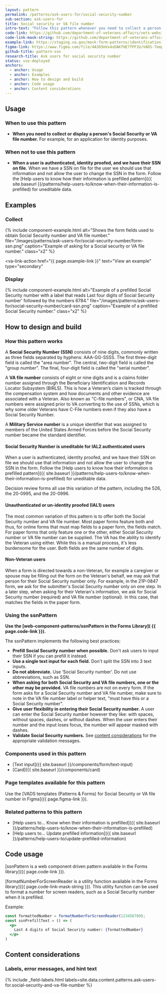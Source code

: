 ```yaml
---
layout: pattern
permalink: /patterns/ask-users-for/social-security-number
sub-section: ask-users-for
title: Social security or VA file number
intro-text: "Follow this pattern whenever you need to collect a person's Social Security or VA file number for an application."
code-link: https://github.com/department-of-veterans-affairs/vets-website/blob/main/src/platform/forms-system/src/js/web-component-patterns/ssnPattern.jsx
code-link-mask-string: https://github.com/department-of-veterans-affairs/vets-website/blob/main/src/platform/forms-system/src/js/utilities/ui/mask-string.jsx
example-link: https://staging.va.gov/mock-form-patterns/identification-information
figma-link: https://www.figma.com/file/4A3O3mVx4xDAKfHE7fPF1U/VADS-Templates%2C-Patterns%2C-and-Forms?type=design&node-id=2988%3A23560&mode=design&t=93yXuwTXsWwWopry-1
github-title: pattern-ssn
research-title: Ask users for social security number
status: use-deployed
anchors:
  - anchor: Usage
  - anchor: Examples
  - anchor: How to design and build
  - anchor: Code usage
  - anchor: Content considerations
---
```


## Usage

### When to use this pattern

* **When you need to collect or display a person's Social Security or VA file number.** For example, for an application for identity purposes.

### When not to use this pattern

* **When a user is authenticated, identity proofed, and we have their SSN on file.** When we have a SSN on file for the user we should use that information and not allow the user to change the SSN in the form. Follow the [Help users to know how their information is prefilled pattern]({{ site.baseurl }}/patterns/help-users-to/know-when-their-information-is-prefilled) for uneditable data.

## Examples

### Collect

{% include component-example.html alt="Shows the form fields used to obtain Social Security number and VA file number." file="/images/patterns/ask-users-for/social-security-number/form-ssn.png" caption="Example of asking for a Social security or VA file number." class="x2" %}

<va-link-action
  href="{{ page.example-link }}"
  text="View an example"
  type="secondary"
></va-link-action>

### Display

{% include component-example.html alt="Example of a prefilled Social Security number with a label that reads Last four digits of Social Security number' followed by the numbers 6784." file="/images/patterns/ask-users-for/social-security-number/card-ssn.png" caption="Example of a prefilled Social Security number." class="x2" %}

## How to design and build

### How this pattern works

A **Social Security Number (SSN)** consists of nine digits, commonly written as three fields separated by hyphens: AAA-GG-SSSS. The first three-digit field is called the "area number". The central, two-digit field is called the "group number". The final, four-digit field is called the "serial number".

A **VA file number** consists of eight or nine digits and is a claims folder number assigned through the Beneficiary Identification and Records Locator Subsystem (BIRLS). This is how a Veteran’s claim is tracked through the compensation system and how documents and other evidence are associated with a Veteran. Also known as "C-file numbers", or CNA, VA file numbers were assigned prior to VA converting to the use of SSNs, which is why some older Veterans have C-File numbers even if they also have a Social Security Number.

A **Military Service number** is a unique identifier that was assigned to members of the United States Armed Forces before the Social Security number became the standard identifier.

#### Social Security Number is uneditable for IAL2 authenticated users

When a user is authenticated, identity proofed, and we have their SSN on file we should use that information and not allow the user to change the SSN in the form. Follow the [Help users to know how their information is prefilled pattern]({{ site.baseurl }}/patterns/help-users-to/know-when-their-information-is-prefilled) for uneditable data.

Decision review forms all use this variation of the pattern, including the 526, the 20-0995, and the 20-0996.

#### Unauthenticated or un-identity proofed (IAL1) users

The most common variation of this pattern is to offer both the Social Security number and VA file number. Most paper forms feature both and thus, for online forms that must map fields to a paper form, the fields match. For paper forms that only feature one or the other, either Social Security number or VA file number can be supplied. The VA has the ability to identify the Veteran using either. While this is a manual process, it's less burdensome for the user. Both fields are the same number of digits.

#### Non-Veteran users

When a form is directed towards a non-Veteran, for example a caregiver or spouse may be filling out the form on the Veteran's behalf, we may ask that person for their Social Security number only. For example, in the 21P-0847 form, we ask for the submitter's Social Security number only on one step. In a later step, when asking for their Veteran's information, we ask for Social Security number (required) and VA file number (optional). In this case, that matches the fields in the paper form.

### Using the ssnPattern

**Use the [web-component-patterns/ssnPattern in the Forms Library]( {{ page.code-link }}).**

The ssnPattern implements the following best practices:

* **Prefill Social Security number when possible.** Don't ask users to input their SSN if you can prefill it instead.
* **Use a single text input for each field.** Don't split the SSN into 3 text inputs.
* **Do not abbreviate.** Use ‘Social Security number’. Do not use abbreviations, such as SSN.
* **When asking for both Social Security and VA file numbers, one or the other may be provided.** VA file numbers are not on every form. If the form asks for a Social Security number and VA file number, make sure to note in the VA file number label or helper text, "must have this or a Social Security number".
* **Give user flexibility in entering their Social Security number.** A user can enter the Social Security number however they like: with spaces, without spaces, dashes, or without dashes. When the user enters their number and the input loses focus, the number will appear masked with dashes.
* **Validate Social Security numbers.** See [content considerations](#content-considerations) for the appropriate validation messages.

### Components used in this pattern

* [Text input]({{ site.baseurl }}/components/form/text-input)
* [Card]({{ site.baseurl }}/components/card)

### Page templates available for this pattern

Use the [VADS templates (Patterns & Forms) for Social Security or VA file number in Figma]({{ page.figma-link }}).

### Related patterns to this pattern

* [Help users to... Know when their information is prefilled]({{ site.baseurl }}/patterns/help-users-to/know-when-their-information-is-prefilled)
* [Help users to... Update prefilled information]({{ site.baseurl }}/patterns/help-users-to/update-prefilled-information)

## Code usage

[ssnPattern is a web component driven pattern available in the Forms library]({{ page.code-link }}).

[formatNumberForScreenReader is a utility function available in the Forms library]({{ page.code-link-mask-string }}). This utility function can be used to format a number for screen readers, such as a Social Security number when it is prefilled.

Example:

```jsx
const formattedNumber = formatNumberForScreenReader(123456789);
const ssnPrefillText = () => (
  <p>
    Last 4 digits of Social Security number: {formattedNumber}
  </p>
)
```

## Content considerations

### Labels, error messages, and hint text

{% include _field-labels.html labels=site.data.content.patterns.ask-users-for.social-security-and-va-file-number %}
